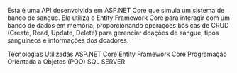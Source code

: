 Esta é uma API desenvolvida em ASP.NET Core que simula um sistema de banco de sangue. Ela utiliza o Entity Framework Core para interagir com um banco de dados em memória, proporcionando operações básicas de CRUD (Create, Read, Update, Delete) para gerenciar doações de sangue, tipos sanguíneos e informações dos doadores.

Tecnologias Utilizadas
ASP.NET Core
Entity Framework Core
Programação Orientada a Objetos (POO)
SQL SERVER

